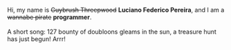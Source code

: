 Hi, my name is ~~Guybrush Threepwood~~ **Luciano Federico Pereira**, and I am a ~~wannabe pirate~~ **programmer**.<br><br>A short song: 127 bounty of doubloons gleams in the sun, a treasure hunt has just begun! Arrr!
